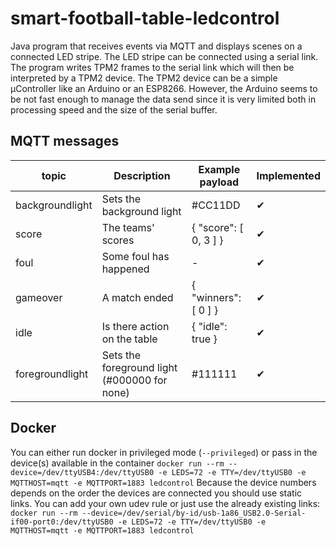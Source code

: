 # smart-football-table-ledcontrol

Java program that receives events via MQTT and displays scenes on a connected LED stripe. 
The LED stripe can be connected using a serial link. The program writes TPM2 frames to the serial link which will then be interpreted by a TPM2 device. The TPM2 device can be a simple µController like an Arduino or an ESP8266. 
However, the Arduino seems to be not fast enough to manage the data send since it is very limited both in processing speed and the size of the serial buffer. 

## MQTT messages
| topic           | Description                                  | Example payload        |  Implemented |
| --------------- | -------------------------------------------- |----------------------- |------------- |
| backgroundlight | Sets the background light                    | #CC11DD                | ✔            |
| score           | The teams' scores                            | { "score": [ 0, 3 ] }  | ✔            |
| foul            | Some foul has happened                       | -                      | ✔            |
| gameover        | A match ended                                | { "winners": [ 0 ] }   | ✔            |
| idle            | Is there action on the table                 | { "idle": true }       | ✔            |
| foregroundlight | Sets the foreground light (#000000 for none) | #111111                | ✔            |

## Docker
You can either run docker in privileged mode (```--privileged```) or pass in the device(s) available in the container
```docker run --rm --device=/dev/ttyUSB4:/dev/ttyUSB0 -e LEDS=72 -e TTY=/dev/ttyUSB0 -e MQTTHOST=mqtt -e MQTTPORT=1883 ledcontrol```
Because the device numbers depends on the order the devices are connected you should use static links. You can add your own udev rule or just use the already existing links: 
```docker run --rm --device=/dev/serial/by-id/usb-1a86_USB2.0-Serial-if00-port0:/dev/ttyUSB0 -e LEDS=72 -e TTY=/dev/ttyUSB0 -e MQTTHOST=mqtt -e MQTTPORT=1883 ledcontrol```

